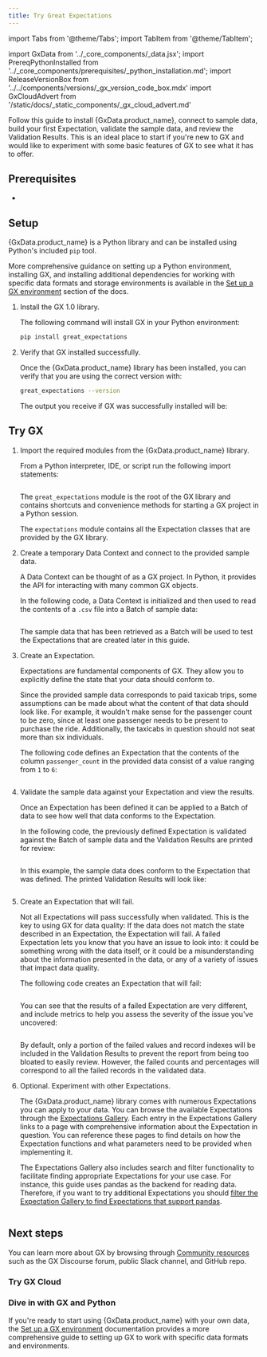 ```yaml
---
title: Try Great Expectations
---
```

import Tabs from '@theme/Tabs';
import TabItem from '@theme/TabItem';

import GxData from '../_core_components/_data.jsx';
import PrereqPythonInstalled from '../_core_components/prerequisites/_python_installation.md';
import ReleaseVersionBox from '../../components/versions/_gx_version_code_box.mdx'
import GxCloudAdvert from '/static/docs/_static_components/_gx_cloud_advert.md'

Follow this guide to install {GxData.product_name}, connect to sample data, build your first Expectation, validate the sample data, and review the Validation Results.  This is an ideal place to start if you're new to GX and would like to experiment with some basic features of GX to see what it has to offer.

## Prerequisites

- <PrereqPythonInstalled/>

## Setup

{GxData.product_name} is a Python library and can be installed using Python's included `pip` tool.

More comprehensive guidance on setting up a Python environment, installing GX, and installing additional dependencies for working with specific data formats and storage environments is available in the [Set up a GX environment](/core/installation_and_setup/install_gx.md) section of the docs. 

<Tabs>

<TabItem value="procedure" label="Procedure">

1. Install the GX 1.0 library.

   The following command will install GX in your Python environment:

   ```bash title="Terminal input"
   pip install great_expectations
   ```

2. Verify that GX installed successfully.

   Once the {GxData.product_name} library has been installed, you can verify that you are using the correct version with:

   ```bash title="Terminal input"
   great_expectations --version
   ```

   The output you receive if GX was successfully installed will be:

   <ReleaseVersionBox/>

</TabItem>

</Tabs>

## Try GX

<Tabs>

<TabItem value="procedure" label="Procedure">

1. Import the required modules from the {GxData.product_name} library.

   From a Python interpreter, IDE, or script run the following import statements:

   ```python title="Python input" name="docs/docusaurus/docs/core/introduction/try_gx.py imports"
   ```
   
   The `great_expectations` module is the root of the GX library and contains shortcuts and convenience methods for starting a GX project in a Python session.

   The `expectations` module contains all the Expectation classes that are provided by the GX library.

2. Create a temporary Data Context and connect to the provided sample data.

   A Data Context can be thought of as a GX project.  In Python, it provides the API for interacting with many common GX objects.

   In the following code, a Data Context is initialized and then used to read the contents of a `.csv` file into a Batch of sample data:

   ```python title="Python input" name="docs/docusaurus/docs/core/introduction/try_gx.py set up"
   ```

   The sample data that has been retrieved as a Batch will be used to test the Expectations that are created later in this guide.

3. Create an Expectation.

   Expectations are fundamental components of GX.  They allow you to explicitly define the state that your data should conform to.

   Since the provided sample data corresponds to paid taxicab trips, some assumptions can be made about what the content of that data should look like.  For example, it wouldn't make sense for the passenger count to be zero, since at least one passenger needs to be present to purchase the ride.  Additionally, the taxicabs in question should not seat more than six individuals.

   The following code defines an Expectation that the contents of the column `passenger_count` in the provided data consist of a value ranging from `1` to `6`: 

   ```python title="Python input" name="docs/docusaurus/docs/core/introduction/try_gx.py create an expectation"
   ```

4. Validate the sample data against your Expectation and view the results.
 
   Once an Expectation has been defined it can be applied to a Batch of data to see how well that data conforms to the Expectation.

   In the following code, the previously defined Expectation is validated against the Batch of sample data and the Validation Results are printed for review:

   ```python title="Python input" name="docs/docusaurus/docs/core/introduction/try_gx.py validate and view results"
   ```

   In this example, the sample data does conform to the Expectation that was defined.  The printed Validation Results will look like:

   ```python title="Python output" name="docs/docusaurus/docs/core/introduction/try_gx.py output1"
   ```

5. Create an Expectation that will fail.

   Not all Expectations will pass successfully when validated.  This is the key to using GX for data quality: If the data does not match the state described in an Expectation, the Expectation will fail.  A failed Expectation lets you know that you have an issue to look into: it could be something wrong with the data itself, or it could be a misunderstanding about the information presented in the data, or any of a variety of issues that impact data quality.

   The following code creates an Expectation that will fail:

   ```python title="Python input" name="docs/docusaurus/docs/core/introduction/try_gx.py validate and view failed results"
   ```
   
   You can see that the results of a failed Expectation are very different, and include metrics to help you assess the severity of the issue you've uncovered:

   ```python title="Python output" name="docs/docusaurus/docs/core/introduction/try_gx.py failed output"
   ```

   By default, only a portion of the failed values and record indexes will be included in the Validation Results to prevent the report from being too bloated to easily review.  However, the failed counts and percentages will correspond to all the failed records in the validated data.

7. Optional.  Experiment with other Expectations.

   The {GxData.product_name} library comes with numerous Expectations you can apply to your data.  You can browse the available Expectations through the [Expectations Gallery](https://greatexpectations.io/expectations).  Each entry in the Expectations Gallery links to a page with comprehensive information about the Expectation in question.  You can reference these pages to find details on how the Expectation functions and what parameters need to be provided when implementing it. 

   The Expectations Gallery also includes search and filter functionality to facilitate finding appropriate Expectations for your use case.  For instance, this guide uses pandas as the backend for reading data.  Therefore, if you want to try additional Expectations you should [filter the Expectation Gallery to find Expectations that support pandas](https://greatexpectations.io/expectations/?viewType=Summary&filterType=Backend+support&showFilters=true&subFilterValues=pandas).

</TabItem>

<TabItem value="sample_code" label="Sample code">

```python title="Full example script" name="docs/docusaurus/docs/core/introduction/try_gx.py full example script"
```

</TabItem>

</Tabs>

## Next steps

You can learn more about GX by browsing through [Community resources](/core/introduction/community_resources.md) such as the GX Discourse forum, public Slack channel, and GitHub repo.

### Try GX Cloud

<GxCloudAdvert/>

### Dive in with GX and Python

If you're ready to start using {GxData.product_name} with your own data, the [Set up a GX environment](/core/installation_and_setup/install_gx.md) documentation provides a more comprehensive guide to setting up GX to work with specific data formats and environments.

